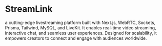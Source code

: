 # StreamLink
 a cutting-edge livestreaming platform built with Next.js, WebRTC, Sockets, Prisma, Tailwind, MySQL, and LiveKit. It enables real-time video streaming, interactive chat, and seamless user experiences. Designed for scalability, it empowers creators to connect and engage with audiences worldwide.
